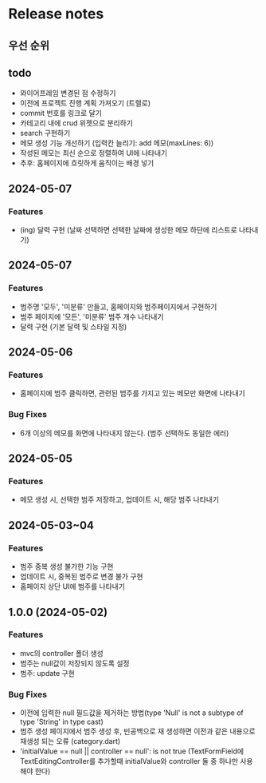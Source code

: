 # Release notes

## 우선 순위 


## todo
- 와이어프레임 변경된 점 수정하기
- 이전에 프로젝트 진행 계획 가져오기 (트렐로)
- commit 번호를 링크로 달기
- 카테고리 내에 crud 위젯으로 분리하기
- search 구현하기
- 메모 생성 기능 개선하기 (입력칸 늘리기: add 메모(maxLines: 6))
- 작성된 메모는 최신 순으로 정렬하여 UI에 나타내기 
- 추후: 홈페이지에 흐릿하게 움직이는 배경 넣기 


## 2024-05-07
### Features
- (ing) 달력 구현 (날짜 선택하면 선택한 날짜에 생성한 메모 하단에 리스트로 나타내기)


## 2024-05-07
### Features
- 범주명 '모두', '미분류' 만들고, 홈페이지와 범주페이지에서 구현하기
- 범주 페이지에 '모든', '미분류' 범주 개수 나타내기 
- 달력 구현 (기본 달력 및 스타일 지정)


## 2024-05-06
### Features
- 홈페이지에 범주 클릭하면, 관련된 범주를 가지고 있는 메모만 화면에 나타내기 
### Bug Fixes
- 6개 이상의 메모를 화면에 나타내지 않는다. (범주 선택하도 동일한 에러)


## 2024-05-05
### Features 
- 메모 생성 시, 선택한 범주 저장하고, 업데이트 시, 해당 범주 나타내기


## 2024-05-03~04
### Features
- 범주 중복 생성 불가한 기능 구현
- 업데이트 시, 중복된 범주로 변경 불가 구현
- 홈페이지 상단 UI에 범주를 나타내기


## 1.0.0 (2024-05-02)
### Features
- mvc의 controller 폴더 생성
- 범주는 null값이 저장되지 않도록 설정
- 범주: update 구현
### Bug Fixes
- 이전에 입력한 null 필드값을 제거하는 방법(type 'Null' is not a subtype of type 'String' in type cast)
- 범주 생성 페이지에서 범주 생성 후, 빈공백으로 재 생성하면 이전과 같은 내용으로 재생성 되는 오류 (category.dart)
- 'initialValue == null || controller == null': is not true (TextFormField에 TextEditingController를 추가할때 initialValue와 controller 둘 중 하나만 사용해야 한다)


